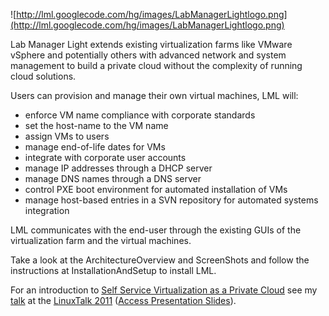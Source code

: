 ![http://lml.googlecode.com/hg/images/LabManagerLightlogo.png](http://lml.googlecode.com/hg/images/LabManagerLightlogo.png)

Lab Manager Light extends existing virtualization farms like VMware vSphere and potentially others with advanced network and system management to build a private cloud without the complexity of running cloud solutions.

Users can provision and manage their own virtual machines, LML will:
  * enforce VM name compliance with corporate standards
  * set the host-name to the VM name
  * assign VMs to users
  * manage end-of-life dates for VMs
  * integrate with corporate user accounts
  * manage IP addresses through a DHCP server
  * manage DNS names through a DNS server
  * control PXE boot environment for automated installation of VMs
  * manage host-based entries in a SVN repository for automated systems integration

LML communicates with the end-user through the existing GUIs of the virtualization farm and the virtual machines.

Take a look at the ArchitectureOverview and ScreenShots and follow the instructions at InstallationAndSetup to install LML.

For an introduction to [Self Service Virtualization as a Private Cloud](http://schapiro.org/schlomo/papers/LinuxTag%202011%20-%20Lab%20Manager%20Light%20-%20Self%20Service%20Virtualization%20as%20a%20Private%20Cloud.pdf) see my [talk](http://schapiro.org/schlomo/papers/LinuxTag%202011%20-%20Lab%20Manager%20Light%20-%20Self%20Service%20Virtualization%20as%20a%20Private%20Cloud.pdf) at the [LinuxTalk 2011](http://www.linuxtag.org/2011/de/program/freies-vortragsprogramm/popup/vortragsdetails.html?no_cache=1&talkid=204) ([Access Presentation Slides](http://www.slideshare.net/schlomo/linuxtag-2011-lab-manager-light-self-service-virtualization-as-a-private-cloud)).